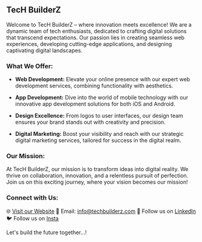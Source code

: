 ## TecH BuilderZ

Welcome to TecH BuilderZ – where innovation meets excellence! We are a dynamic team of tech enthusiasts, dedicated to crafting digital solutions that transcend expectations. Our passion lies in creating seamless web experiences, developing cutting-edge applications, and designing captivating digital landscapes.

### What We Offer:

- **Web Development:** Elevate your online presence with our expert web development services, combining functionality with aesthetics.

- **App Development:** Dive into the world of mobile technology with our innovative app development solutions for both iOS and Android.

- **Design Excellence:** From logos to user interfaces, our design team ensures your brand stands out with creativity and precision.

- **Digital Marketing:** Boost your visibility and reach with our strategic digital marketing services, tailored for success in the digital realm.

### Our Mission:

At TecH BuilderZ, our mission is to transform ideas into digital reality. We thrive on collaboration, innovation, and a relentless pursuit of perfection. Join us on this exciting journey, where your vision becomes our mission!

### Connect with Us:

🌐 [Visit our Website](https://techbuilderz.co.in)
📧 Email: info@techbuilderz.com
📱 Follow us on [LinkedIn](https://www.linkedin.com/company/tech-builderz/)
🐦 Follow us on [Insta](https://www.instagram.com/tech_builderz/)

Let's build the future together...!
